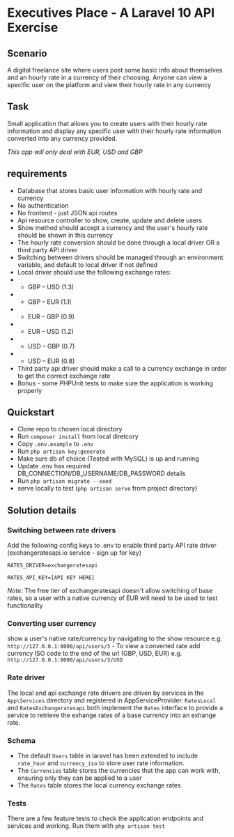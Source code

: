 # Executives Place - A Laravel 10 API Exercise

## Scenario

A digital freelance site where users post some basic info about themselves
and an hourly rate in a currency of their choosing. Anyone can view a specific
user on the platform and view their hourly rate in any currency

## Task

Small application that allows you to create users with their hourly rate information and
display any specific user with their hourly rate information converted into any currency provided.

*This app will only deal with EUR, USD and GBP*

## requirements
* Database that stores basic user information with hourly rate and currency
* No authentication
* No frontend - just JSON api routes
* Api resource controller to show, create, update and delete users
* Show method should accept a currency and the user's hourly rate should be shown in this currency
* The hourly rate conversion should be done through a local driver OR a third party API driver
* Switching between drivers should be managed through an environment variable, and default to local driver if not defined
* Local driver should use the following exchange rates:
* * GBP – USD (1.3)
* * GBP – EUR (1.1)
* * EUR – GBP (0.9)
* * EUR – USD (1.2)
* * USD – GBP (0.7)
* * USD – EUR (0.8)
* Third party api  driver should make a call to a currency exchange in order to get the correct exchange rate
* Bonus - some PHPUnit tests to make sure the application is working properly

## Quickstart

* Clone repo to chosen local directory
* Run `composer install` from local diretcory
* Copy `.env.example` to `.env`
* Run `php artisan key:generate`
* Make sure db of choice (Tested with MySQL) is up and running
* Update .env has required DB_CONNECTION/DB_USERNAME/DB_PASSWORD details
* Run `php artisan migrate --seed`
* serve locally to test (`php artisan serve` from project directory)

## Solution details
### Switching between rate drivers
Add the following config keys to .env to enable third party API rate driver (exchangeratesapi.io service - sign up for key)

`RATES_DRIVER=exchangeratesapi`

`RATES_API_KEY=[API KEY HERE]`

*Note:* The free tier of exchangeratesapi doesn't allow switching of base rates, so a user with a native currency of EUR will need
to be used to test functionality

### Converting user currency
show a user's native rate/currency by navigating to the show resource e.g. `http://127.0.0.1:8000/api/users/3` - To view a converted rate
add currency ISO code to the end of the url (GBP, USD, EUR) e.g. `http://127.0.0.1:8000/api/users/3/USD`

### Rate driver
The local and api exchange rate drivers are driven by services in the `App\Services` directory and registered in AppServiceProvider.  `RatesLocal`
and `RatesExchangeratesapi` both implement the `Rates` interface to provide a service to retrieve the exhange rates of a base currency into an exhange rate.

### Schema
* The default `Users` table in laravel has been extended to include `rate_hour` and `currency_iso` to store user rate information.
* The `Currencies` table stores the currencies that the app can work with, ensuring only they can be applied to a user
* The `Rates` table stores the local currency exchange rates

### Tests
There are a few feature tests to check the application endpoints and services and working.  Run them with `php artisan test`